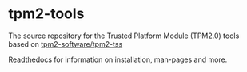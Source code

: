 # tpm2-tools

The source repository for the Trusted Platform Module (TPM2.0) tools based on [tpm2-software/tpm2-tss](https://github.com/tpm2-software/tpm2-tss)

[Readthedocs](https://tpm2-tools.readthedocs.io/en/latest/) for information on installation, man-pages and more.
